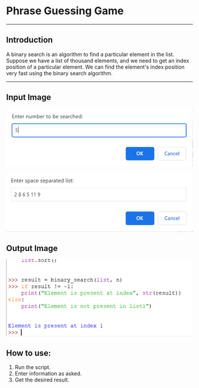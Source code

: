 # Phrase Guessing Game

***

## Introduction

A binary search is an algorithm to find a particular element in the list. Suppose we have a list of thousand elements, and we need to get an index position of a particular element. We can find the element's index position very fast using the binary search algorithm.

***
## Input Image
![](images/search1.PNG)

![](images/search2.PNG)

## Output Image

![](images/search3.PNG)


## How to use: 

1. Run the script.
1. Enter information as asked.
1. Get the desired result.